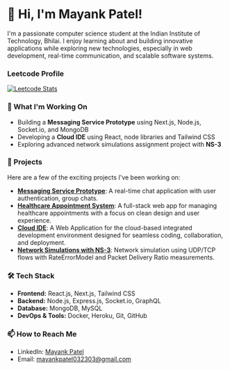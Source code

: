 # 👋 Hi, I'm Mayank Patel!

I'm a passionate computer science student at the Indian Institute of Technology, Bhilai. I enjoy learning about and building innovative applications while exploring new technologies, especially in web development, real-time communication, and scalable software systems.

### Leetcode Profile
[![Leetcode Stats](https://leetcard.jacoblin.cool/JacobLinCool)](https://leetcode.com/u/mayank1_1/)

### 🌱 What I'm Working On
- Building a **Messaging Service Prototype** using Next.js, Node.js, Socket.io, and MongoDB
- Developing a **Cloud IDE** using React, node libraries and Tailwind CSS
- Exploring advanced network simulations assignment project with **NS-3**

### 💼 Projects
Here are a few of the exciting projects I've been working on:
- **[Messaging Service Prototype](https://github.com/MayANKPaTeL2303/Group-Messenger-Messaging-Service-Prototype)**: A real-time chat application with user authentication, group chats.
- **[Healthcare Appointment System](https://github.com/MayANKPaTeL2303/Healthcare-management-system)**: A full-stack web app for managing healthcare appointments with a focus on clean design and user experience. 
- **[Cloud IDE](https://github.com/MayANKPaTeL2303/CloudIDE)**: A Web Application for the cloud-based integrated development environment designed for seamless coding, collaboration, and deployment.
- **[Network Simulations with NS-3](https://github.com/yourusername/ns3-simulation)**: Network simulation using UDP/TCP flows with RateErrorModel and Packet Delivery Ratio measurements.

### 🛠️ Tech Stack
- **Frontend:** React.js, Next.js, Tailwind CSS
- **Backend:** Node.js, Express.js, Socket.io, GraphQL
- **Database:** MongoDB, MySQL
- **DevOps & Tools:** Docker, Heroku, Git, GitHub 

### 📫 How to Reach Me
- LinkedIn: [Mayank Patel](https://www.linkedin.com/in/mayank-patel-555163253/)
- Email: mayankpatel032303@gmail.com

